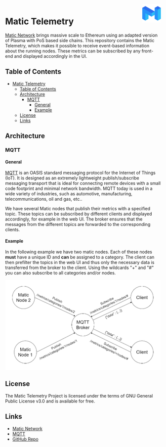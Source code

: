 <a href="https://matic.network/">
 <img src="./img/matic-network-matic-logo.png" alt="Matic Logo" align="right" height="60" />
</a>

Matic Telemetry
======================

[Matic Network](https://matic.network/) brings massive scale to Ethereum using an adapted version of Plasma with PoS based side chains.
This repository contains the Matic Telemetry, which makes it possible to receive event-based information about the running nodes. 
These metrics can be subscribed by any front-end and displayed accordingly in the UI.

## Table of Contents
- [Matic Telemetry](#matic-telemetry)
  - [Table of Contents](#table-of-contents)
  - [Architecture](#architecture)
    - [MQTT](#mqtt)
      - [General](#general)
      - [Example](#example)
  - [License](#license)
  - [Links](#links)

## Architecture
### MQTT
#### General
[MQTT](https://mqtt.org/) is an OASIS standard messaging protocol for the Internet of Things (IoT). It is designed as an extremely lightweight publish/subscribe messaging transport that is ideal for connecting remote devices with a small code footprint and minimal network bandwidth. MQTT today is used in a wide variety of industries, such as automotive, manufacturing, telecommunications, oil and gas, etc..

We have several Matic nodes that publish their metrics with a specified topic. These topics can be subscribed by different clients and displayed accordingly, for example in the web UI. The broker ensures that the messages from the different topics are forwarded to the corresponding clients.

#### Example
In the following example we have two matic nodes. Each of these nodes **must** have a unique ID and **can** be assigned to a category.
The client can then prefilter the topics in the web UI and thus only the necessary data is transferred from the broker to the client.
Using the wildcards "+" and "#" you can also subscribe to all categories and/or nodes.

<div style="text-align:center" >
<img src="./img/mqtt-example.png" alt="MQTT Example"/>
</div>

## License

The Matic Telemetry Project is licensed under the terms of GNU General Public License v3.0 and is available for free.

## Links

* [Matic Network](https://matic.network/)
* [MQTT](https://mqtt.org/)
* [GitHub Repo](https://github.com/sean-mcl/matic-telemetry)
